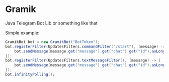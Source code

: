 # Gramik
Java Telegram Bot Lib or something like that 


Simple example:
``` java
GramikBot bot = new GramikBot("BotToken");
bot.registerFilter(UpdatesFilters.commandFilter("/start"), (message) -> {
    bot.sendMessage(message.get("message").get("chat").get("id").asLong(), "Hi! It's echo bot. :/ ");
});
bot.registerFilter(UpdatesFilters.textMessageFilter(), (message) -> {
    bot.sendMessage(message.get("message").get("chat").get("id").asLong(), message.get("message").get("text").asText());
});
bot.infinityPolling();
```
